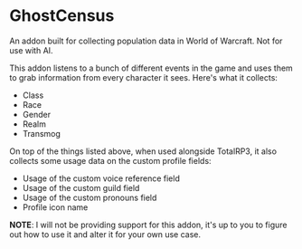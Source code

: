 # GhostCensus
An addon built for collecting population data in World of Warcraft. Not for use with AI.

This addon listens to a bunch of different events in the game and uses them to grab information from every character it sees.
Here's what it collects:
- Class
- Race
- Gender
- Realm
- Transmog

On top of the things listed above, when used alongside TotalRP3, it also collects some usage data on the custom profile fields:
- Usage of the custom voice reference field
- Usage of the custom guild field
- Usage of the custom pronouns field
- Profile icon name

**NOTE**: I will not be providing support for this addon, it's up to you to figure out how to use it and alter it for your own use case.
